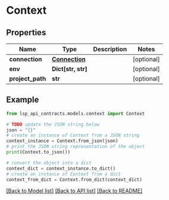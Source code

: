 # Context


## Properties

Name | Type | Description | Notes
------------ | ------------- | ------------- | -------------
**connection** | [**Connection**](Connection.md) |  | [optional] 
**env** | **Dict[str, str]** |  | [optional] 
**project_path** | **str** |  | [optional] 

## Example

```python
from lsp_api_contracts.models.context import Context

# TODO update the JSON string below
json = "{}"
# create an instance of Context from a JSON string
context_instance = Context.from_json(json)
# print the JSON string representation of the object
print(Context.to_json())

# convert the object into a dict
context_dict = context_instance.to_dict()
# create an instance of Context from a dict
context_from_dict = Context.from_dict(context_dict)
```
[[Back to Model list]](../README.md#documentation-for-models) [[Back to API list]](../README.md#documentation-for-api-endpoints) [[Back to README]](../README.md)


